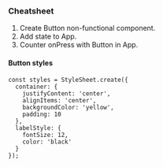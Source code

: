 ### Cheatsheet

1. Create Button non-functional component.
2. Add state to App.
3. Counter onPress with Button in App.

#### Button styles

```
const styles = StyleSheet.create({
  container: {
    justifyContent: 'center',
    alignItems: 'center',
    backgroundColor: 'yellow',
    padding: 10
  },
  labelStyle: {
    fontSize: 12,
    color: 'black'
  }
});
```

